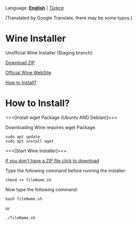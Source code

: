Language: [**English**](README.md#readme) | [Türkçe](BENİOKU.md#readme)

(Translated by Google Translate, there may be some typos.)
# Wine Installer
Unofficial Wine Installer (Staging branch)

[Download ZIP](https://github.com/OverdueWeevil2/Wine-Installer/archive/main.zip)

[Official Wine WebSite](https://winehq.org)

[How to Install?](#how-to-install)

# How to Install?
===[Install wget Package (Ubuntu AND Debian)]===

Downloading Wine requires wget Package.

    sudo apt update
    sudo apt install wget
    
===[Start Wine Installer]===

[If you don't have a ZIP file click to download](https://github.com/OverdueWeevil2/Wine-Installer/archive/main.zip)

Type the following command before running the installer:

    chmod +x fileName.sh
Now type the following command:

    bash fileName.sh
or

    ./fileName.sh
